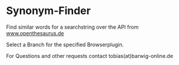 Synonym-Finder
==============
Find similar words for a searchstring over the API from www.openthesaurus.de

Select a Branch for the specified Browserplugin.

For Questions and other requests contact tobias(at)barwig-online.de
